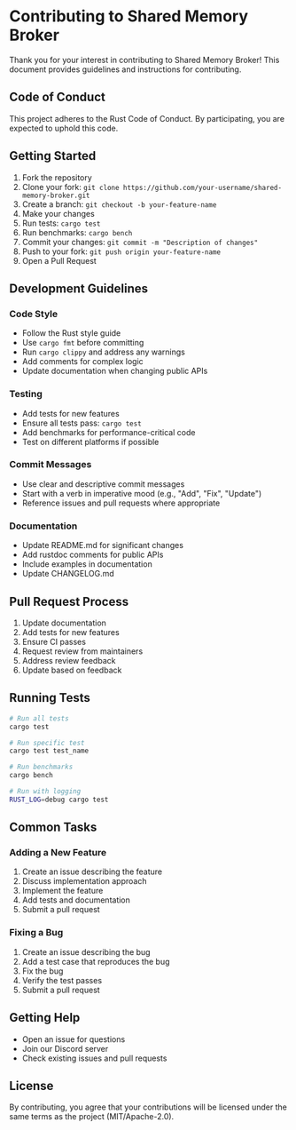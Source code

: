 # Contributing to Shared Memory Broker

Thank you for your interest in contributing to Shared Memory Broker! This document provides guidelines and instructions for contributing.

## Code of Conduct

This project adheres to the Rust Code of Conduct. By participating, you are expected to uphold this code.

## Getting Started

1. Fork the repository
2. Clone your fork: `git clone https://github.com/your-username/shared-memory-broker.git`
3. Create a branch: `git checkout -b your-feature-name`
4. Make your changes
5. Run tests: `cargo test`
6. Run benchmarks: `cargo bench`
7. Commit your changes: `git commit -m "Description of changes"`
8. Push to your fork: `git push origin your-feature-name`
9. Open a Pull Request

## Development Guidelines

### Code Style

- Follow the Rust style guide
- Use `cargo fmt` before committing
- Run `cargo clippy` and address any warnings
- Add comments for complex logic
- Update documentation when changing public APIs

### Testing

- Add tests for new features
- Ensure all tests pass: `cargo test`
- Add benchmarks for performance-critical code
- Test on different platforms if possible

### Commit Messages

- Use clear and descriptive commit messages
- Start with a verb in imperative mood (e.g., "Add", "Fix", "Update")
- Reference issues and pull requests where appropriate

### Documentation

- Update README.md for significant changes
- Add rustdoc comments for public APIs
- Include examples in documentation
- Update CHANGELOG.md

## Pull Request Process

1. Update documentation
2. Add tests for new features
3. Ensure CI passes
4. Request review from maintainers
5. Address review feedback
6. Update based on feedback

## Running Tests

```bash
# Run all tests
cargo test

# Run specific test
cargo test test_name

# Run benchmarks
cargo bench

# Run with logging
RUST_LOG=debug cargo test
```

## Common Tasks

### Adding a New Feature

1. Create an issue describing the feature
2. Discuss implementation approach
3. Implement the feature
4. Add tests and documentation
5. Submit a pull request

### Fixing a Bug

1. Create an issue describing the bug
2. Add a test case that reproduces the bug
3. Fix the bug
4. Verify the test passes
5. Submit a pull request

## Getting Help

- Open an issue for questions
- Join our Discord server
- Check existing issues and pull requests

## License

By contributing, you agree that your contributions will be licensed under the same terms as the project (MIT/Apache-2.0). 